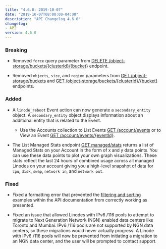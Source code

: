 ```yaml
---
title: "4.6.0: 2019-10-07"
date: "2019-10-07T08:00:00-04:00"
description: "API Changelog 4.6.0"
changelog:
- API
version: 4.6.0
---
```


### Breaking

* Removed `force` query parameter from [DELETE /object-storage/buckets/{clusterId}/{bucket}](https://www.linode.com/docs/api/object-storage/#object-storage-bucket-remove) endpoint.

* Removed `objects`, `size`, and `region` parameters from [GET /object-storage/buckets](https://www.linode.com/docs/api/object-storage/#object-storage-buckets-list) and [GET /object-storage/buckets/{clusterId}/{bucket}](https://www.linode.com/docs/api/object-storage/#object-storage-bucket-view) endpoints.

### Added

* A `linode_reboot` Event action can now generate a `secondary_entity` object. A `secondary_entity` object displays information about an additional entity that is related to the Event.
    * Use the Accounts collection to List Events [GET /account/events](https://www.linode.com/docs/api/account/#events-list) or to View an Event [GET /account/events/{eventId}](https://www.linode.com/docs/api/account/#event-view).

* The List Managed Stats endpoint [GET managed/stats](https://www.linode.com/docs/api/managed/#managed-stats-list) returns a list of Managed Stats on your Account in the form of x and y data points. You can use these data points to plot your own graph visualizations. These stats reflect the last 24 hours of combined usage across all managed Linodes on your account giving you a high-level snapshot of data for `cpu`, `disk`, `swap`, `network in`, and `network out`.

### Fixed

* Fixed a formatting error that prevented the [filtering and sorting](https://www.linode.com/docs/api/) examples within the API documentation from correctly working as presented.

* Fixed an issue that allowed Linodes with IPv6 /116 pools to attempt to migrate to Next Generation Network (NGN) enabled data centers like Toronto and Mumbai. IPv6 /116 pools are not supported by NGN data centers, so these migrations would never actually progress. A Linode with IPv6 /116 pools will now be prevented from initiating a migration to an NGN data center, and the user will be prompted to contact support.